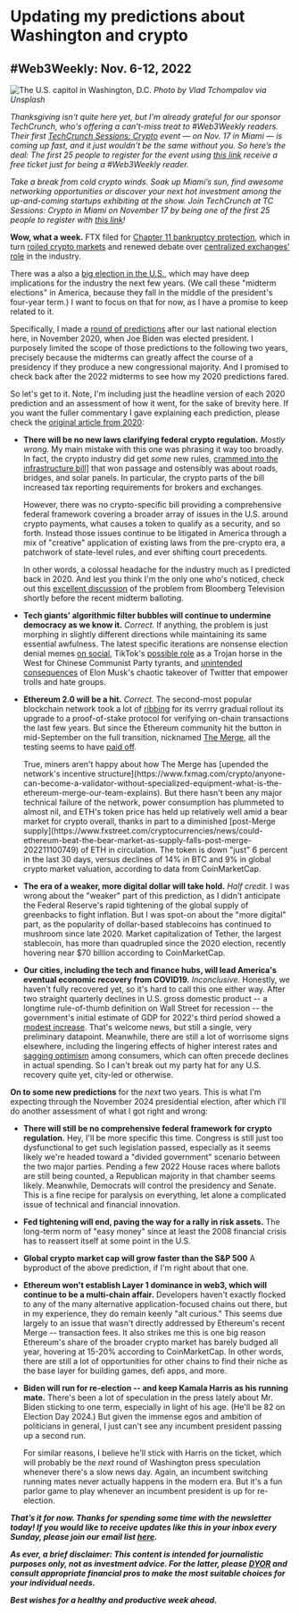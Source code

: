 # Updating my predictions about Washington and crypto
## #Web3Weekly: Nov. 6-12, 2022

![The U.S. capitol in Washington, D.C.](https://images.unsplash.com/photo-1592448981182-eaf30713032a?ixlib=rb-4.0.3&ixid=MnwxMjA3fDB8MHxwaG90by1wYWdlfHx8fGVufDB8fHx8&auto=format&fit=crop&w=1171&q=80)
*Photo by Vlad Tchompalov via Unsplash*

*Thanksgiving isn't quite here yet, but I'm already grateful for our sponsor TechCrunch, who's offering a can't-miss treat to #Web3Weekly readers. Their first [TechCrunch Sessions: Crypto](https://techcrunch.com/events/tc-sessions-crypto-2022/?promo=w3wmiami&display=true) event — on Nov. 17 in Miami — is coming up fast, and it just wouldn't be the same without you. So here’s the deal: The first 25 people to register for the event using [this link](https://techcrunch.com/events/tc-sessions-crypto-2022/?promo=w3wmiami&display=true) receive a free ticket just for being a #Web3Weekly reader.*

*Take a break from cold crypto winds. Soak up Miami’s sun, find awesome networking opportunities or discover your next hot investment among the up-and-coming startups exhibiting at the show. Join TechCrunch at TC Sessions: Crypto in Miami on November 17 by being one of the first 25 people to register with [this link](https://techcrunch.com/events/tc-sessions-crypto-2022/?promo=w3wmiami&display=true)!*

**Wow, what a week.** FTX filed for [Chapter 11 bankruptcy protection](https://www.nytimes.com/2022/11/11/business/ftx-bankruptcy.html), which in turn [roiled crypto markets](https://www.coindesk.com/markets/2022/11/11/market-wrap-bitcoin-returns-to-red-tumbling-7-on-ftx-collapse/) and renewed debate over [centralized exchanges' role](https://slate.com/technology/2022/11/ftx-collapse-sam-bankman-fried-dirty-bubble-cryptocurrency.html) in the industry.

There was a also a [big election in the U.S.](https://time.com/6233414/midterm-wave-election-history/), which may have deep implications for the industry the next few years. (We call these "midterm elections" in America, because they fall in the middle of the president's four-year term.) I want to focus on that for now, as I have a promise to keep related to it.

Specifically, I made a [round of predictions](https://mailchi.mp/e75eddb5bf21/30n88eh8sm) after our last national election here, in November 2020, when Joe Biden was elected president. I purposely limited the scope of those predictions to the following two years, precisely because the midterms can greatly affect the course of a presidency if they produce a new congressional majority. And I promised to check back after the 2022 midterms to see how my 2020 predictions fared.

So let's get to it. Note, I'm including just the headline version of each 2020 prediction and an assessment of how it went, for the sake of brevity here. If you want the fuller commentary I gave explaining each prediction, please check the [original article from 2020](https://mailchi.mp/e75eddb5bf21/30n88eh8sm):

<ul>

<li><p><strong>There will be no new laws clarifying federal crypto regulation.</strong> <em>Mostly wrong.</em> My main mistake with this one was phrasing it way too broadly. In fact, the crypto industry did get <em>some</em> new rules, <a href="https://www.cnbc.com/2021/11/09/how-bipartisan-infrastructure-bill-will-impact-crypto-investors.html">crammed into the infrastructure bill]</a> that won passage and ostensibly was about roads, bridges, and solar panels. In particular, the crypto parts of the bill increased tax reporting requirements for brokers and exchanges.</p>

<p>However, there was no crypto-specific bill providing a comprehensive federal framework covering a broader array of issues in the U.S. around crypto payments, what causes a token to qualify as a security, and so forth. Instead those issues continue to be litigated in America through a mix of "creative" application of existing laws from the pre-crypto era, a patchwork of state-level rules, and ever shifting court precedents.</p>

<p>In other words, a colossal headache for the industry much as I predicted back in 2020. And lest you think I'm the only one who's noticed, check out this <a href="https://www.youtube.com/watch?v=2CxARZyIYFA&t=110s">excellent discussion</a> of the problem from Bloomberg Television shortly before the recent midterm balloting.</p></li>

<li><p><strong>Tech giants' algorithmic filter bubbles will continue to undermine democracy as we know it.</strong> <em>Correct.</em> If anything, the problem is just morphing in slightly different directions while maintaining its same essential awfulness. The latest specific iterations are nonsense election denial memes <a href="https://www.thestreet.com/technology/why-social-media-networks-are-targets-of-election-disinformation">on social</a>, TikTok's <a href="https://www.buzzfeednews.com/article/emilybakerwhite/tiktok-tapes-us-user-data-china-bytedance-access">possible role</a> as a Trojan horse in the West for Chinese Communist Party tyrants, and <a href="https://news.yahoo.com/n-word-twitter-rises-500-133443000.html">unintended consequences</a> of Elon Musk's chaotic takeover of Twitter that empower trolls and hate groups.</p></li>

<li><p><strong>Ethereum 2.0 will be a hit.</strong> <em>Correct.</em> The second-most popular blockchain network took a lot of <a href="https://cryptonomist.ch/wp-content/uploads/2020/04/vitalik-1.jpg">ribbing</a> for its verrry gradual rollout its upgrade to a proof-of-stake protocol for verifying on-chain transactions the last few years. But since the Ethereum community hit the button in mid-September on the full transition, nicknamed <a href="https://ethereum.org/en/upgrades/merge/">The Merge</a>, all the testing seems to have <a href="https://www.inc.com/inc-masters/three-major-takeaways-from-ethereums-merge.html">paid off</a>.</p>

<p>True, miners aren't happy about how The Merge has [upended the network's incentive structure](https://www.fxmag.com/crypto/anyone-can-become-a-validator-without-specialized-equipment-what-is-the-ethereum-merge-our-team-explains). But there hasn't been any major technical failure of the network, power consumption has plummeted to almost nil, and ETH's token price has held up relatively well amid a bear market for crypto overall, thanks in part to a diminished [post-Merge supply](https://www.fxstreet.com/cryptocurrencies/news/could-ethereum-beat-the-bear-market-as-supply-falls-post-merge-202211100749) of ETH in circulation. The token is down "just" 6 percent in the last 30 days, versus declines of 14% in BTC and 9% in global crypto market valuation, according to data from CoinMarketCap.<p></li>

<li><p><strong>The era of a weaker, more digital dollar will take hold.</strong> <em>Half credit.</em> I was wrong about the "weaker" part of this prediction, as I didn't anticipate the Federal Reserve's rapid tightening of the global supply of greenbacks to fight inflation. But I was spot-on about the "more digital" part, as the popularity of dollar-based stablecoins has continued to mushroom since late 2020. Market capitalization of Tether, the largest stablecoin, has more than quadrupled since the 2020 election, recently hovering near $70 billion according to CoinMarketCap.<p></li>

<li><p><strong>Our cities, including the tech and finance hubs, will lead America's eventual economic recovery from COVID19.</strong> <em>Inconclusive.</em> Honestly, we haven't fully recovered yet, so it's hard to call this one either way. After two straight quarterly declines in U.S. gross domestic product -- a longtime rule-of-thumb definition on Wall Street for recession -- the government's initial estimate of GDP for 2022's third period showed a <a href="https://www.bea.gov/news/2022/gross-domestic-product-third-quarter-2022-advance-estimate">modest increase</a>. That's welcome news, but still a single, very preliminary datapoint. Meanwhile, there are still a lot of worrisome signs elsewhere, including the lingering effects of higher interest rates and <a href="https://www.reuters.com/markets/us/us-consumer-sentiment-falls-november-inflation-expectations-rise-2022-11-11/">sagging optimism</a> among consumers, which can often precede declines in actual spending. So I can't break out my party hat for any U.S. recovery quite yet, city-led or otherwise.</p></li>

</ul>

**On to some new predictions** for the *next* two years. This is what I'm expecting through the November 2024 presidential election, after which I'll do another assessment of what I got right and wrong:

<ul>

<li><p><strong>There will still be no comprehensive federal framework for crypto regulation.</strong> Hey, I'll be more specific this time. Congress is still just too dysfunctional to get such legislation passed, especially as it seems likely we're headed toward a "divided government" scenario between the two major parties. Pending a few 2022 House races where ballots are still being counted, a Republican majority in that chamber seems likely. Meanwhile, Democrats will control the presidency and Senate. This is a fine recipe for paralysis on everything, let alone a complicated issue of technical and financial innovation.</p></li>

<li><p><strong>Fed tightening will end, paving the way for a rally in risk assets.</strong> The long-term norm of "easy money" since at least the 2008 financial crisis has to reassert itself at some point in the U.S.</p></li>

<li><p><strong>Global crypto market cap will grow faster than the S&P 500</strong> A byproduct of the above prediction, if I'm right about that one.</p></li>

<li><p><strong>Ethereum won't establish Layer 1 dominance in web3, which will continue to be a multi-chain affair.</strong> Developers haven't exactly flocked to any of the many alternative application-focused chains out there, but in my experience, they do remain keenly "alt curious." This seems due largely to an issue that wasn't directly addressed by Ethereum's recent Merge -- transaction fees. It also strikes me this is one big reason Ethereum's share of the broader crypto market has barely budged all year, hovering at 15-20% according to CoinMarketCap. In other words, there are still a lot of opportunities for other chains to find their niche as the base layer for building games, defi apps, and more.</p></li>  

<li><p><strong>Biden will run for re-election -- and keep Kamala Harris as his running mate.</strong> There's been a lot of speculation in the press lately about Mr. Biden sticking to one term, especially in light of his age. (He'll be 82 on Election Day 2024.) But given the immense egos and ambition of politicians in general, I just can't see any incumbent president passing up a second run.</p>

<p>For similar reasons, I believe he'll stick with Harris on the ticket, which will probably be the <em>next</em> round of Washington press speculation whenever there's a slow news day. Again, an incumbent switching running mates never actually happens in the modern era. But it's a fun parlor game to play whenever an incumbent president is up for re-election.</p></li>

</ul>

_**That’s it for now. Thanks for spending some time with the newsletter today! If you would like to receive updates like this in your inbox every Sunday, please join our email list [here](https://w3w.news).**_ <!-- Be sure to delete that last line for copy going out to existing email subscribers, of course. -->

_**As ever, a brief disclaimer: This content is intended for journalistic purposes only, not as investment advice. For the latter, please [DYOR](https://www.google.com/search?q=DYOR&sxsrf=ALiCzsbQdCxZ0zVRVuYN5L2c-89lO7I5cw%3A1663013827193&source=hp&ei=w5MfY5f5BrylptQPrba9uAo&iflsig=AJiK0e8AAAAAYx-h08-1Cfk2JUZBncAoNuCZfyyt_eDY&ved=0ahUKEwjX5q-jiZD6AhW8kokEHS1bD6cQ4dUDCAk&uact=5&oq=DYOR&gs_lcp=Cgdnd3Mtd2l6EAMyCAgAEIAEELEDMgsIABCABBCxAxCLAzIICAAQgAQQiwMyCAgAEIAEEIsDMggIABCABBCLAzIICAAQgAQQiwMyCggAEIAEEAoQiwMyBQgAEIAEMgUIABCABDIFCAAQgAQ6BAgjECc6CAguELEDEIMBOhEILhCABBCxAxCDARDHARDRAzoLCAAQgAQQsQMQgwE6CAgAELEDEIMBOgsILhCABBCxAxCDAToECAAQA1AAWLEEYJkGaABwAHgBgAHaAYgB2wOSAQUyLjEuMZgBAKABAbgBAQ&sclient=gws-wiz) and consult appropriate financial pros to make the most suitable choices for your individual needs.**_

_**Best wishes for a healthy and productive week ahead.**_  
